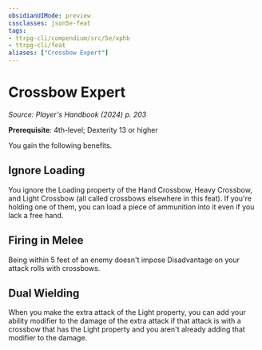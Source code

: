 ```yaml
---
obsidianUIMode: preview
cssclasses: json5e-feat
tags:
- ttrpg-cli/compendium/src/5e/xphb
- ttrpg-cli/feat
aliases: ["Crossbow Expert"]
---
```

# Crossbow Expert
*Source: Player's Handbook (2024) p. 203*  

**Prerequisite**: 4th-level; Dexterity 13 or higher

You gain the following benefits.

## Ignore Loading

You ignore the Loading property of the Hand Crossbow, Heavy Crossbow, and Light Crossbow (all called crossbows elsewhere in this feat). If you're holding one of them, you can load a piece of ammunition into it even if you lack a free hand.

## Firing in Melee

Being within 5 feet of an enemy doesn't impose Disadvantage on your attack rolls with crossbows.

## Dual Wielding

When you make the extra attack of the Light property, you can add your ability modifier to the damage of the extra attack if that attack is with a crossbow that has the Light property and you aren't already adding that modifier to the damage.